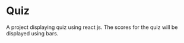 # Quiz
A project displaying quiz using react js. The scores for the quiz will be displayed using bars.
